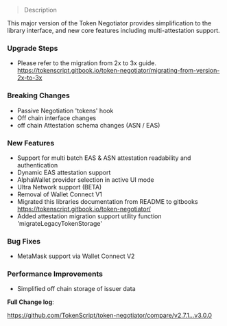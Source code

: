 > Description

This major version of the Token Negotiator provides simplification to the library interface, and new core features including multi-attestation support.

### Upgrade Steps

- Please refer to the migration from 2x to 3x guide. https://tokenscript.gitbook.io/token-negotiator/migrating-from-version-2x-to-3x

### Breaking Changes

- Passive Negotiation 'tokens' hook
- Off chain interface changes
- off chain Attestation schema changes (ASN / EAS)

### New Features

- Support for multi batch EAS & ASN attestation readability and authentication
- Dynamic EAS attestation support
- AlphaWallet provider selection in active UI mode
- Ultra Network support (BETA)
- Removal of Wallet Connect V1
- Migrated this libraries documentation from README to gitbooks https://tokenscript.gitbook.io/token-negotiator/
- Added attestation migration support utility function 'migrateLegacyTokenStorage'

### Bug Fixes

- MetaMask support via Wallet Connect V2

### Performance Improvements

- Simplified off chain storage of issuer data

**Full Change log**:

https://github.com/TokenScript/token-negotiator/compare/v2.7.1...v3.0.0
